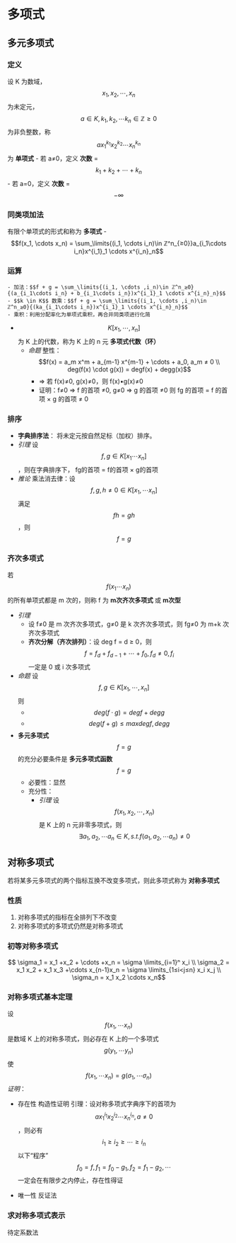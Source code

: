 # 多项式

## 多元多项式
### 定义
设 K 为数域， $$x_1, x_2, \cdots , x_n$$ 为未定元， $$a \in K, k_1, k_2, \cdots k_n \in ℤ ≥ 0$$ 为非负整数，称 $$ax_1^{k_1}x_2^{k_2} \cdots x_n^{k_n}$$ 为 **单项式**
	- 若 a≠0，定义 **次数** = $$k_1 + k_2 + \cdots +k_n$$
	- 若 a=0，定义 **次数** = $$-\infty$$
### 同类项加法
有限个单项式的形式和称为 **多项式**
	- $$f(x_1, \cdots x_n) = \sum_\limits{(i_1, \cdots i_n)\in ℤ^n_{≥0}}a_{i_1\cdots i_n}x^{i_1}_1 \cdots x^{i_n}_n$$
### 运算
	- 加法：$$f + g = \sum_\limits{(i_1, \cdots ,i_n)\in ℤ^n_≥0}{(a_{i_1\cdots i_n} + b_{i_1\cdots i_n})x^{i_1}_1 \cdots x^{i_n}_n}$$
	- $$k \in K$$ 数乘：$$f + g = \sum_\limits{(i_1, \cdots ,i_n)\in ℤ^n_≥0}{(ka_{i_1\cdots i_n})x^{i_1}_1 \cdots x^{i_n}_n}$$
	- 乘积：利用分配率化为单项式乘积，再合并同类项进行化简
- $$K[x_1, \cdots ,x_n]$$ 为 K 上的代数，称为 K 上的 n 元 **多项式代数（环）**
	- *命题* 整性： $$f(x) = a_m x^m + a_{m-1} x^{m-1} + \cdots + a_0, a_m ≠ 0 \\ deg(f(x) \cdot g(x)) = degf(x) + degg(x)$$
		- ⇒ 若 f(x)≠0, g(x)≠0，则 f(x)•g(x)≠0
		- 证明：f≠0 ⇒ f 的首项 ≠0, g≠0 ⇒ g 的首项 ≠0
		则 fg 的首项 = f 的首项 × g 的首项 ≠ 0
### 排序 
- **字典排序法**： 将未定元按自然足标（加权）排序。 
- *引理* 设 $$f,g \in K[x_1 \cdots x_n]$$ ，则在字典排序下， fg的首项 = f的首项 × g的首项 
- *推论* 乘法消去律：设 $$f,g,h ≠ 0 \in K[x_1, \cdots x_n]$$ 满足 $$fh = gh$$，则$$f = g$$
### 齐次多项式 
若 $$f(x_1 \cdots x_n)$$ 的所有单项式都是 m 次的，则称 f 为 **m次齐次多项式** 或 **m次型**
- *引理*
	- 设 f≠0 是 m 次齐次多项式，g≠0 是 k 次齐次多项式，则 fg≠0 为 m+k 次齐次多项式
	- **齐次分解（齐次排列）**：设 deg f = d ≥ 0，则 $$f = f_d + f_{d-1} + \cdots + f_0, f_d ≠ 0, f_i$$ 一定是 0 或 i 次多项式
- *命题* 设 $$ f,g \in K[x_1, \cdots ,x_n]$$ 则
	- $$deg(f \cdot g) = deg f + deg g$$
	- $$deg(f+g) ≤ max {deg f, deg g}$$
- **多元多项式** $$f=g$$ 的充分必要条件是 **多元多项式函数** $$f=g$$
	- 必要性：显然
	- 充分性：
		- *引理* 设 $$f(x_1, x_2, \cdots , x_n)$$ 是 K 上的 n 元非零多项式，则 $$\exists a_1, a_2, \cdots a_n \in K, s.t. f(a_1, a_2, \cdots a_n) ≠ 0$$

## 对称多项式
若将某多元多项式的两个指标互换不改变多项式，则此多项式称为 **对称多项式**
### 性质
1. 对称多项式的指标在全排列下不改变
2. 对称多项式的多项式仍然是对称多项式
### 初等对称多项式
$$ \sigma_1 = x_1 +x_2 + \cdots +x_n = \sigma \limits_{i=1}ⁿ x_i \\
\sigma_2 = x_1 x_2 + x_1 x_3 +\cdots x_{n-1}x_n = \sigma \limits_{1≤i<j≤n} x_i x_j \\
\sigma_n = x_1 x_2 \cdots x_n$$

### 对称多项式基本定理
设 $$f(x_1, \cdots x_n)$$ 是数域 K 上的对称多项式，则必存在 K 上的一个多项式 $$g(y_1, \cdots y_n)$$ 使
$$f(x_1, \cdots x_n) = g(\sigma_1, \cdots \sigma_n)$$
*证明*：
- 存在性
构造性证明
引理：设对称多项式字典序下的首项为 $$a x_1 ^{i_1} x_2 ^{i_2} \cdots x_n ^{i_n}, a ≠ 0$$ ，则必有 $$i_1 ≥ i_2 ≥ \cdots ≥ i_n$$ 
以下“程序”
 $$ f_0 = f, f_1 = f_0 - g_1, f_2 = f_1 - g_2, \cdots $$
一定会在有限步之内停止，存在性得证

- 唯一性
反证法

### 求对称多项式表示
待定系数法